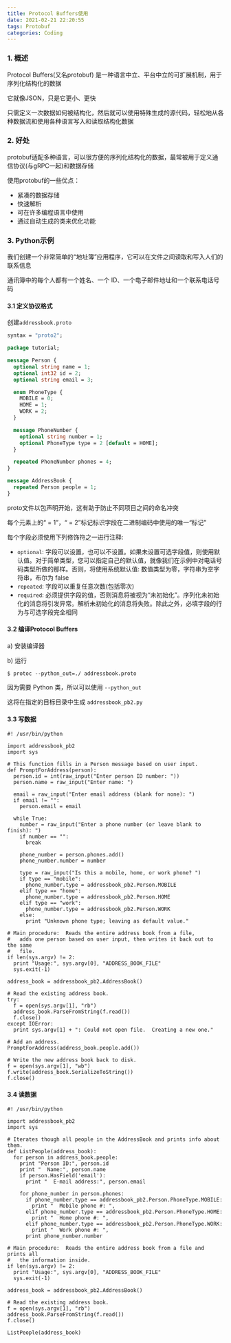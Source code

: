 ```yaml
---
title: Protocol Buffers使用
date: 2021-02-21 22:20:55
tags: Protobuf
categories: Coding
---
```




### 1. 概述

Protocol Buffers(又名protobuf) 是一种语言中立、平台中立的可扩展机制，用于序列化结构化的数据

它就像JSON，只是它更小、更快

只需定义一次数据如何被结构化，然后就可以使用特殊生成的源代码，轻松地从各种数据流和使用各种语言写入和读取结构化数据

<!-- more -->

### 2. 好处

protobuf适配多种语言，可以很方便的序列化结构化的数据，最常被用于定义通信协议(与gRPC一起)和数据存储

使用protobuf的一些优点：

- 紧凑的数据存储
- 快速解析
- 可在许多编程语言中使用
- 通过自动生成的类来优化功能



### 3. Python示例

我们创建一个非常简单的“地址簿”应用程序，它可以在文件之间读取和写入人们的联系信息

通讯簿中的每个人都有一个姓名、一个 ID、一个电子邮件地址和一个联系电话号码



#### 3.1 定义协议格式

创建`addressbook.proto`

```proto
syntax = "proto2";

package tutorial;

message Person {
  optional string name = 1;
  optional int32 id = 2;
  optional string email = 3;

  enum PhoneType {
    MOBILE = 0;
    HOME = 1;
    WORK = 2;
  }

  message PhoneNumber {
    optional string number = 1;
    optional PhoneType type = 2 [default = HOME];
  }

  repeated PhoneNumber phones = 4;
}

message AddressBook {
  repeated Person people = 1;
}
```

proto文件以包声明开始，这有助于防止不同项目之间的命名冲突

每个元素上的“ = 1”，“ = 2”标记标识字段在二进制编码中使用的唯一“标记”

每个字段必须使用下列修饰符之一进行注释:

- `optional`: 字段可以设置，也可以不设置。如果未设置可选字段值，则使用默认值。对于简单类型，您可以指定自己的默认值，就像我们在示例中对电话号码类型所做的那样。否则，将使用系统默认值: 数值类型为零，字符串为空字符串，布尔为 false
- `repeated`: 字段可以重复任意次数(包括零次)
- `required`: 必须提供字段的值，否则消息将被视为“未初始化”。序列化未初始化的消息将引发异常。解析未初始化的消息将失败。除此之外，必填字段的行为与可选字段完全相同



#### 3.2 编译Protocol Buffers

a) 安装编译器

b) 运行

``` 
$ protoc --python_out=./ addressbook.proto
```

因为需要 Python 类，所以可以使用 `--python_out`

这将在指定的目标目录中生成 `addressbook_pb2.py`



#### 3.3 写数据

```
#! /usr/bin/python

import addressbook_pb2
import sys

# This function fills in a Person message based on user input.
def PromptForAddress(person):
  person.id = int(raw_input("Enter person ID number: "))
  person.name = raw_input("Enter name: ")

  email = raw_input("Enter email address (blank for none): ")
  if email != "":
    person.email = email

  while True:
    number = raw_input("Enter a phone number (or leave blank to finish): ")
    if number == "":
      break

    phone_number = person.phones.add()
    phone_number.number = number

    type = raw_input("Is this a mobile, home, or work phone? ")
    if type == "mobile":
      phone_number.type = addressbook_pb2.Person.MOBILE
    elif type == "home":
      phone_number.type = addressbook_pb2.Person.HOME
    elif type == "work":
      phone_number.type = addressbook_pb2.Person.WORK
    else:
      print "Unknown phone type; leaving as default value."

# Main procedure:  Reads the entire address book from a file,
#   adds one person based on user input, then writes it back out to the same
#   file.
if len(sys.argv) != 2:
  print "Usage:", sys.argv[0], "ADDRESS_BOOK_FILE"
  sys.exit(-1)

address_book = addressbook_pb2.AddressBook()

# Read the existing address book.
try:
  f = open(sys.argv[1], "rb")
  address_book.ParseFromString(f.read())
  f.close()
except IOError:
  print sys.argv[1] + ": Could not open file.  Creating a new one."

# Add an address.
PromptForAddress(address_book.people.add())

# Write the new address book back to disk.
f = open(sys.argv[1], "wb")
f.write(address_book.SerializeToString())
f.close()
```





#### 3.4 读数据

```
#! /usr/bin/python

import addressbook_pb2
import sys

# Iterates though all people in the AddressBook and prints info about them.
def ListPeople(address_book):
  for person in address_book.people:
    print "Person ID:", person.id
    print "  Name:", person.name
    if person.HasField('email'):
      print "  E-mail address:", person.email

    for phone_number in person.phones:
      if phone_number.type == addressbook_pb2.Person.PhoneType.MOBILE:
        print "  Mobile phone #: ",
      elif phone_number.type == addressbook_pb2.Person.PhoneType.HOME:
        print "  Home phone #: ",
      elif phone_number.type == addressbook_pb2.Person.PhoneType.WORK:
        print "  Work phone #: ",
      print phone_number.number

# Main procedure:  Reads the entire address book from a file and prints all
#   the information inside.
if len(sys.argv) != 2:
  print "Usage:", sys.argv[0], "ADDRESS_BOOK_FILE"
  sys.exit(-1)

address_book = addressbook_pb2.AddressBook()

# Read the existing address book.
f = open(sys.argv[1], "rb")
address_book.ParseFromString(f.read())
f.close()

ListPeople(address_book)
```

